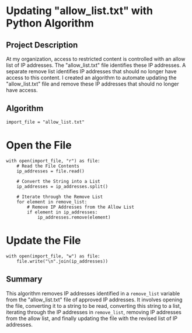 # Updating "allow_list.txt" with Python Algorithm

## Project Description

At my organization, access to restricted content is controlled with an allow list of IP addresses. The "allow_list.txt" file identifies these IP addresses. A separate remove list identifies IP addresses that should no longer have access to this content. I created an algorithm to automate updating the "allow_list.txt" file and remove these IP addresses that should no longer have access.


## Algorithm

    import_file = "allow_list.txt"

# Open the File
    with open(import_file, "r") as file:
        # Read the File Contents
        ip_addresses = file.read()

        # Convert the String into a List
        ip_addresses = ip_addresses.split()

        # Iterate through the Remove List
        for element in remove_list:
            # Remove IP Addresses from the Allow List
            if element in ip_addresses:
                ip_addresses.remove(element)

# Update the File
    with open(import_file, "w") as file:
        file.write("\n".join(ip_addresses))

## Summary
This algorithm removes IP addresses identified in a `remove_list` variable from the "allow_list.txt" file of approved IP addresses. It involves opening the file, converting it to a string to be read, converting this string to a list, iterating through the IP addresses in `remove_list`, removing IP addresses from the allow list, and finally updating the file with the revised list of IP addresses.


